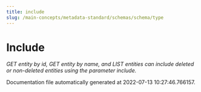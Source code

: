 ```yaml
---
title: include
slug: /main-concepts/metadata-standard/schemas/schema/type
---
```


# Include

*GET entity by id, GET entity by name, and LIST entities can include deleted or non-deleted entities using the parameter include.*



Documentation file automatically generated at 2022-07-13 10:27:46.766157.
